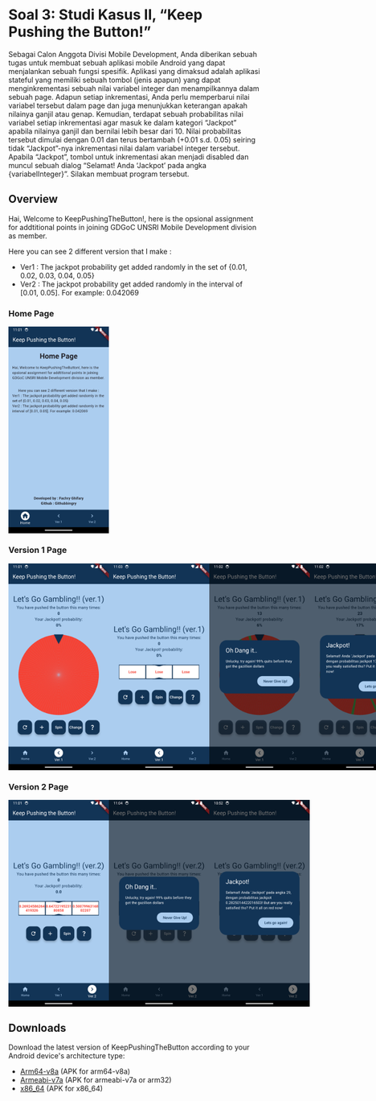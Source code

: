 # Soal 3: Studi Kasus II, “Keep Pushing the Button!”

Sebagai Calon Anggota Divisi Mobile Development, Anda diberikan sebuah tugas untuk membuat sebuah aplikasi mobile Android yang dapat menjalankan sebuah fungsi spesifik. Aplikasi yang dimaksud adalah aplikasi stateful yang memiliki sebuah tombol (jenis apapun) yang dapat menginkrementasi sebuah nilai variabel integer dan menampilkannya dalam sebuah page. Adapun setiap inkrementasi, Anda perlu memperbarui nilai variabel tersebut dalam page dan juga menunjukkan keterangan apakah nilainya ganjil atau genap. Kemudian, terdapat sebuah probabilitas nilai variabel setiap inkrementasi agar masuk ke dalam kategori “Jackpot” apabila nilainya ganjil dan bernilai lebih besar dari 10. Nilai probabilitas tersebut dimulai dengan 0.01 dan terus bertambah (+0.01 s.d. 0.05) seiring tidak “Jackpot”-nya inkrementasi nilai dalam variabel integer tersebut. Apabila “Jackpot”, tombol untuk inkrementasi akan menjadi disabled dan muncul sebuah dialog “Selamat! Anda ‘Jackpot’ pada angka {variabelInteger}”. Silakan membuat program tersebut.

## Overview

Hai, Welcome to KeepPushingTheButton!, here is the opsional assignment for addtitional points in joining GDGoC UNSRI Mobile Development division as member.

Here you can see 2 different version that I make :

- Ver1 : The jackpot probability get added randomly in the set of {0.01, 0.02, 0.03, 0.04, 0.05}
- Ver2 : The jackpot probability get added randomly in the interval of [0.01, 0.05]. For example: 0.042069

### Home Page
<div style="display:flex;">
   <img src="https://github.com/githubbingry/KeepPushingTheButton/blob/main/UI_Overview/homepage.png" alt="homepage" width="200"/>
</div>

### Version 1 Page
<div style="display:flex;">
   <img src="https://github.com/githubbingry/KeepPushingTheButton/blob/main/UI_Overview/ver1.png" alt="ver1" width="200"/>
   <img src="https://github.com/githubbingry/KeepPushingTheButton/blob/main/UI_Overview/ver1_bar.png" alt="ver1_bar" width="200"/>
   <img src="https://github.com/githubbingry/KeepPushingTheButton/blob/main/UI_Overview/ver1_fail.png" alt="ver1_fail" width="200"/>
   <img src="https://github.com/githubbingry/KeepPushingTheButton/blob/main/UI_Overview/ver1_jackpot.png" alt="ver1_jackpot" width="200"/>
</div>

### Version 2 Page
<div style="display:flex;">
   <img src="https://github.com/githubbingry/KeepPushingTheButton/blob/main/UI_Overview/ver2.png" alt="ver2" width="200"/>
   <img src="https://github.com/githubbingry/KeepPushingTheButton/blob/main/UI_Overview/ver2_fail.png" alt="ver2_fail" width="200"/>
   <img src="https://github.com/githubbingry/KeepPushingTheButton/blob/main/UI_Overview/ver2_jackpot.png" alt="ver2_jackpot" width="200"/>
</div>

## Downloads

Download the latest version of KeepPushingTheButton according to your Android device's architecture type:
- [Arm64-v8a](https://https://github.com/githubbingry/KeepPushingTheButton/releases/download/v0.0.3/app-arm64-v8a-release.apk) (APK for arm64-v8a)
- [Armeabi-v7a](https://https://github.com/githubbingry/KeepPushingTheButton/releases/download/v0.0.3/app-armeabi-v7a-release.apk) (APK for armeabi-v7a or arm32)
- [x86_64](https://https://github.com/githubbingry/KeepPushingTheButton/releases/download/v0.0.3/app-x86_64-release.apk) (APK for x86_64)